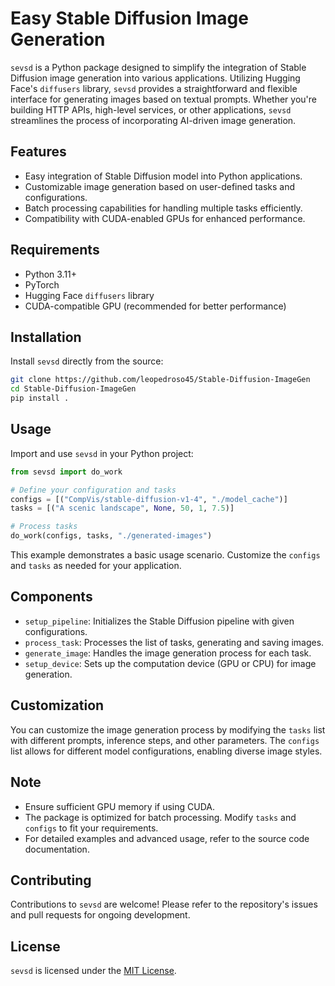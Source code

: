 # Easy Stable Diffusion Image Generation

`sevsd` is a Python package designed to simplify the integration of Stable Diffusion image generation into various applications. Utilizing Hugging Face's `diffusers` library, `sevsd` provides a straightforward and flexible interface for generating images based on textual prompts. Whether you're building HTTP APIs, high-level services, or other applications, `sevsd` streamlines the process of incorporating AI-driven image generation.

## Features

- Easy integration of Stable Diffusion model into Python applications.
- Customizable image generation based on user-defined tasks and configurations.
- Batch processing capabilities for handling multiple tasks efficiently.
- Compatibility with CUDA-enabled GPUs for enhanced performance.

## Requirements

- Python 3.11+
- PyTorch
- Hugging Face `diffusers` library
- CUDA-compatible GPU (recommended for better performance)

## Installation

Install `sevsd` directly from the source:

```bash
git clone https://github.com/leopedroso45/Stable-Diffusion-ImageGen
cd Stable-Diffusion-ImageGen
pip install .
````

## Usage

Import and use `sevsd` in your Python project:

```python
from sevsd import do_work

# Define your configuration and tasks
configs = [("CompVis/stable-diffusion-v1-4", "./model_cache")]
tasks = [("A scenic landscape", None, 50, 1, 7.5)]

# Process tasks
do_work(configs, tasks, "./generated-images")
```

This example demonstrates a basic usage scenario. Customize the `configs` and `tasks` as needed for your application.

## Components

- `setup_pipeline`: Initializes the Stable Diffusion pipeline with given configurations.
- `process_task`: Processes the list of tasks, generating and saving images.
- `generate_image`: Handles the image generation process for each task.
- `setup_device`: Sets up the computation device (GPU or CPU) for image generation.

## Customization

You can customize the image generation process by modifying the `tasks` list with different prompts, inference steps, and other parameters. The `configs` list allows for different model configurations, enabling diverse image styles.

## Note

- Ensure sufficient GPU memory if using CUDA.
- The package is optimized for batch processing. Modify `tasks` and `configs` to fit your requirements.
- For detailed examples and advanced usage, refer to the source code documentation.

## Contributing

Contributions to `sevsd` are welcome! Please refer to the repository's issues and pull requests for ongoing development.

## License

`sevsd` is licensed under the [MIT License](LICENSE).
